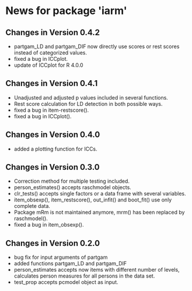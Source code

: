 # News for package 'iarm'

## Changes in Version 0.4.2

* partgam_LD and partgam_DIF now directly use scores or rest scores instead of categorized values.
* fixed a bug in ICCplot. 
* update of ICCplot for R 4.0.0 


## Changes in Version 0.4.1

* Unadjusted and adjusted p values included in several functions.
* Rest score calculation for LD detection in both possible ways. 
* fixed a bug in item-restscore().
* fixed a bug in ICCplot().

## Changes in Version 0.4.0

* added a plotting function for ICCs.

## Changes in Version 0.3.0

* Correction method for multiple testing included.
* person_estimates() accepts raschmodel objects.
* clr_tests() accepts single factors or a data frame with several variables.
* item_obsexp(), item_restscore(), out_infit() and boot_fit() use only complete data.  
* Package mRm is not maintained anymore, mrm() has been replaced by raschmodel().
* fixed a bug in item_obsexp().


## Changes in Version 0.2.0

* bug fix for input arguments of partgam
* added functions partgam_LD and partgam_DIF
* person_estimates accepts now items with different number of levels, calculates person measures for all persons in the data set.
* test_prop accepts pcmodel object as input.
